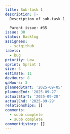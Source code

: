 ```yaml
---
title: Sub-task 1
description: |-
  Description of sub-task 1

  Parent issue: #35
issue: 38
status: Backlog
assignees:
  - sctgithub
labels:
  - bug
priority: Low
sprint: Sprint 1
size: S
estimate: 11
devHours: 8
qaHours: 3
plannedStart: '2025-09-05'
plannedEnd: '2025-09-27'
actualStart: '2025-09-28'
actualEnd: '2025-09-29'
relationships: []
comments:
  - subb complete
  - subb complete
commentHistory: []
---
```


